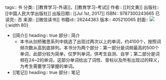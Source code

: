tags:: 书
分类:: [[教育学习-外语]]，[[教育学习-考试]]
作者:: [[刘文勇]]
出版社:: [[中国人民大学出版社]]
出版日期:: [[Jul 1st, 2017]]
ISBN:: 9787300243665
已读完:: 否
来源:: [[微信读书]]
书籍id:: 26244383
版本:: 405210065
封面:: ![](https://weread-1258476243.file.myqcloud.com/weread/cover/84/YueWen_26244383/s_YueWen_26244383.jpg){:width 80}

- [[简介]]
  heading:: true
  部分:: 简介
	- 本书从剑桥雅思系列中挑选了出现过两次以上的单词，约4100个，按照词频次数从高到底排列。本书分为两个部分：第一部分是词频最高的500个单词，此部分较为简单，仅罗列单词，供考生自测、自学；第二部分是词频在24~2的单词，这部分单词给出了词性、音标以及所有出现过的释义，为考生需要学习掌握的单词。
- [[笔记]]
  heading:: true
  部分:: 笔记